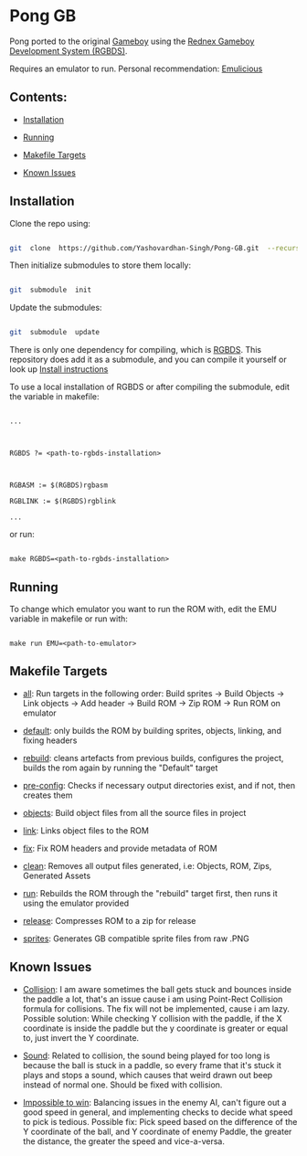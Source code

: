 
  

# Pong GB

Pong ported to the original [Gameboy](https://en.wikipedia.org/wiki/Game_Boy) using the [Rednex Gameboy Development System (RGBDS)](https://rgbds.gbdev.io/).

  

Requires an emulator to run. Personal recommendation: [Emulicious](https://emulicious.net/)

  

## Contents:

* [Installation](#installation)

* [Running](#running)

* [Makefile Targets](#makefile-targets)

* [Known Issues](#known-issues)

  

## Installation

Clone the repo using:

```sh

git  clone  https://github.com/Yashovardhan-Singh/Pong-GB.git  --recursive

```

Then initialize submodules to store them locally:

```sh

git  submodule  init

```

Update the submodules:

```sh

git  submodule  update

```

There is only one dependency for compiling, which is [RGBDS](https://rgbds.gbdev.io/). This repository does add it as a submodule, and you can compile it yourself or look up [Install instructions](https://rgbds.gbdev.io/install)

  

To use a local installation of RGBDS or after compiling the submodule, edit the variable in makefile:

```make

...

  

RGBDS ?= <path-to-rgbds-installation>

  

RGBASM := $(RGBDS)rgbasm

RGBLINK := $(RGBDS)rgblink

...

```

or run:

```make

make RGBDS=<path-to-rgbds-installation>

```

  

## Running

To change which emulator you want to run the ROM with, edit the EMU variable in makefile or run with:

  

```make

make run EMU=<path-to-emulator>

```
  


## Makefile Targets

* <ins>all</ins>: Run targets in the following order: Build sprites -> Build Objects -> Link objects -> Add header -> Build ROM -> Zip ROM -> Run ROM on emulator  

* <ins>default</ins>: only builds the ROM by building sprites, objects, linking, and fixing headers  
 
* <ins>rebuild</ins>: cleans artefacts from previous builds, configures the project, builds the rom again by running the "Default" target  

* <ins>pre-config</ins>: Checks if necessary output directories exist, and if not, then creates them  

* <ins>objects</ins>: Build object files from all the source files in project  

* <ins>link</ins>: Links object files to the ROM  

* <ins>fix</ins>: Fix ROM headers and provide metadata of ROM  

* <ins>clean</ins>: Removes all output files generated, i.e: Objects, ROM, Zips, Generated Assets  

* <ins>run</ins>: Rebuilds the ROM through the "rebuild" target first, then runs it using the emulator provided  

* <ins>release</ins>: Compresses ROM to a zip for release  

* <ins>sprites</ins>: Generates GB compatible sprite files from raw .PNG



## Known Issues

* <ins>Collision</ins>: I am aware sometimes the ball gets stuck and bounces inside the paddle a lot, that's an issue cause i am using Point-Rect Collision formula for collisions. The fix will not be implemented, cause i am lazy. Possible solution: While checking Y collision with the paddle, if the X coordinate is inside the paddle but the y coordinate is greater or equal to, just invert the Y coordinate.  

  
* <ins>Sound</ins>: Related to collision, the sound being played for too long is because the ball is stuck in a paddle, so every frame that it's stuck it plays and stops a sound, which causes that weird drawn out beep instead of normal one. Should be fixed with collision.  

  
* <ins>Impossible to win</ins>: Balancing issues in the enemy AI, can't figure out a good speed in general, and implementing checks to decide what speed to pick is tedious. Possible fix: Pick speed based on the difference of the Y coordinate of the ball, and Y coordinate of enemy Paddle, the greater the distance, the greater the speed and vice-a-versa.